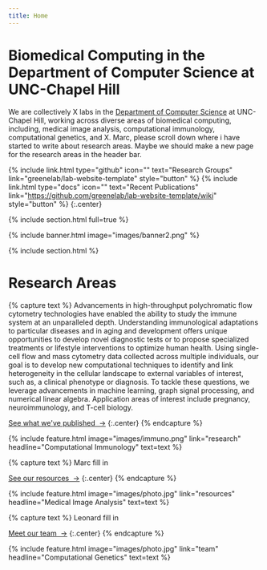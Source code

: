 ```yaml
---
title: Home
---
```


# Biomedical Computing in the Department of Computer Science at UNC-Chapel Hill

We are collectively X labs in the [Department of Computer Science](https://cs.unc.edu) at UNC-Chapel Hill, working across diverse areas of biomedical computing, including, medical image analysis, computational immunology, computational genetics, and X. Marc, please scroll down where i have started to write about research areas. Maybe we should make a new page for the research areas in the header bar. 
  
{%
  include link.html
  type="github"
  icon=""
  text="Research Groups"
  link="greenelab/lab-website-template"
  style="button"
%}
{%
  include link.html
  type="docs"
  icon=""
  text="Recent Publications"
  link="https://github.com/greenelab/lab-website-template/wiki"
  style="button"
%}
{:.center}

{% include section.html full=true %}

{% include banner.html image="images/banner2.png" %}

{% include section.html %}

# Research Areas 

{% capture text %}
Advancements in high-throughput polychromatic flow cytometry technologies have enabled the ability to study the immune system at an unparalleled depth.  Understanding immunological adaptations to particular diseases and in aging and development offers unique opportunities to develop novel diagnostic tests or to propose specialized treatments or lifestyle interventions to optimize human health. Using single-cell flow and mass cytometry data collected across multiple individuals, our goal is to develop new computational techniques to identify and link heterogeneity in the cellular landscape to external variables of interest, such as, a clinical phenotype or diagnosis. To tackle these questions, we leverage advancements in machine learning, graph signal processing, and numerical linear algebra. Application areas of interest include pregnancy, neuroimmunology, and T-cell biology.

[See what we've published &nbsp;→](research)
{:.center}
{% endcapture %}

{%
  include feature.html
  image="images/immuno.png"
  link="research"
  headline="Computational Immunology"
  text=text
%}

{% capture text %}
Marc fill in

[See our resources &nbsp;→](resources)
{:.center}
{% endcapture %}

{%
  include feature.html
  image="images/photo.jpg"
  link="resources"
  headline="Medical Image Analysis"
  text=text
%}

{% capture text %}
Leonard fill in

[Meet our team &nbsp;→](team)
{:.center}
{% endcapture %}

{%
  include feature.html
  image="images/photo.jpg"
  link="team"
  headline="Computational Genetics"
  text=text
%}
